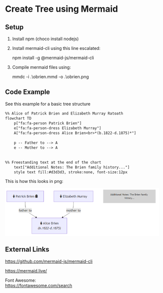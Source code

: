 # Create Tree using Mermaid

## Setup

1. Install npm (choco install nodejs)

2. Install mermaid-cli using this line escalated: 

    npm install -g @mermaid-js/mermaid-cli

3. Compile mermaid files using:


    mmdc -i .\obrien.mmd -o .\obrien.png


## Code Example

See this example for a basic tree structure


```
%% Alice of Patrick Brien and Elizabeth Murray Ratoath
flowchart TD
    p["fa:fa-person Patrick Brien"]
    e["fa:fa-person-dress Elizabeth Murray"]
    A["fa:fa-person-dress Alice Brien<br>*(b.1822-d.1875)*"]

    p -- Father to --> A
    e -- Mother to --> A


%% Freestanding text at the end of the chart
    text["Additional Notes: The Brien family history..."]
    style text fill:#d3d3d3, stroke:none, font-size:12px

``` 

This is how this looks in png:

![O'Brien Family Tree](obrien.png)




## External Links

https://github.com/mermaid-js/mermaid-cli


https://mermaid.live/

Font Awesome:<br>
https://fontawesome.com/search

